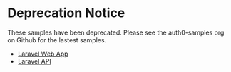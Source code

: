 # Deprecation Notice

These samples have been deprecated. Please see the auth0-samples org on Github for the lastest samples.

* [Laravel Web App](https://github.com/auth0-samples/auth0-laravel-php-web-app)
* [Laravel API](https://github.com/auth0-samples/auth0-laravel-php-web-api)